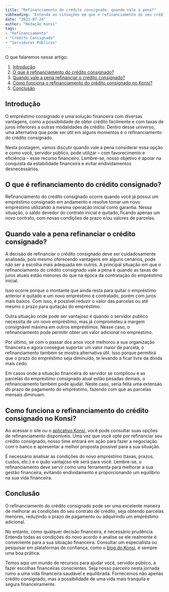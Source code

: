 ```yaml
---
title: "Refinanciamento do crédito consignado: quando vale a pena?"
subheading: "Entenda as situações em que o refinanciamento do seu crédito consignado pode ser uma boa opção"
date: "2023-07-24"
author: "Redação Konsi"
tags:
- "Refinanciamento"
- "Crédito Consignado"
- "Servidores Públicos"
---
```


O que falaremos nesse artigo:

1. [Introdução](#intro)
2. [O que é refinanciamento do crédito consignado?](#oqueeref)
3. [Quando vale a pena refinanciar o crédito consignado?](#quandoref)
4. [Como funciona o refinanciamento do crédito consignado no Konsi?](#comorefkonsi)
5. [Conclusão](#concl)

<a id='intro'></a>
## Introdução

O empréstimo consignado é uma solução financeira com diversas vantagens, como a possibilidade de obter crédito facilmente e com taxas de juros inferiores a outras modalidades de crédito. Dentro desse universo, uma alternativa que pode ser útil em alguns momentos é o refinanciamento do crédito consignado. 

Nesta postagem, vamos discutir quando vale a pena considerar essa opção e como você, servidor público, pode utilizar – com favorecimento e eficiência – esse recurso financeiro. Lembre-se, nosso objetivo é apoiar na conquista da estabilidade financeira e evitar endividamentos desnecessários.

<a id='oqueeref'></a>
## O que é refinanciamento do crédito consignado?

Refinanciamento do crédito consignado ocorre quando você já possui um empréstimo consignado em andamento e resolve tomar um novo empréstimo utilizando a mesma operação inicial como garantia. Nessa situação, o saldo devedor do contrato inicial é quitado, ficando apenas um novo contrato, com novas condições de prazo e/ou valores de parcelas.

<a id='quandoref'></a>
## Quando vale a pena refinanciar o crédito consignado?

A decisão de refinanciar o crédito consignado deve ser cuidadosamente analisada, pois mesmo oferecendo vantagens em alguns cenários, pode não ser a escolha mais adequada em outros. A principal situação em que o refinanciamento do crédito consignado vale a pena é quando as taxas de juros atuais estão menores do que na época da contratação do empréstimo inicial. 

Isso ocorre porque o montante que ainda resta para quitar o empréstimo anterior é quitado e um novo empréstimo é contratado, porém com juros mais baixos. Com isso, é possível reduzir o valor das parcelas ou até mesmo o prazo para quitação do empréstimo.

Outra situação onde pode ser vantajoso é quando o servidor publico necessita de um novo empréstimo, mas já comprometeu a margem consignável máxima em outros empréstimos. Nesse caso, o refinanciamento pode permitir obter um valor adicional no empréstimo.

Por último, se com o passar dos anos você melhorou a sua organização financeira e agora consegue suportar um valor maior de parcela, o refinanciamento também se mostra alternativa útil. Isso porque permitirá que o prazo do empréstimo seja diminuído, te levando a ficar livre da dívida mais cedo.

Em casos onde a situação financeira do servidor se complicou e as parcelas do empréstimo consignado atual estão pesadas demais, o refinanciamento também pode ajudar. Neste caso, seria feita uma extensão do prazo de pagamento do empréstimo, fazendo com que as parcelas mensais diminuam.

<a id='comorefkonsi'></a>
## Como funciona o refinanciamento do crédito consignado no Konsi?

Ao acessar o site ou o [aplicativo Konsi](https://www.konsi.com.br/download), você pode consultar suas opções de refinanciamento disponíveis. Uma vez que você opte por refinanciar seu crédito consignado, nosso time entrará em ação para fazer a negociação com o banco e apresentar a melhor proposta possível para a sua situação.

É necessário analisar as condições do novo empréstimo (taxas, prazos, custos, etc.) e o quão vantajoso ele será para você. Lembre-se, o refinanciamento deve servir como uma ferramenta para melhorar a sua gestão financeira, evitando endividamento e proporcionando um equilíbrio na sua vida financeira.

<a id='concl'></a>
## Conclusão

O refinanciamento do crédito consignado pode ser uma excelente maneira de melhorar as condições do seu contrato de crédito, seja obtendo parcelas menores, reduzindo o prazo de pagamento ou adquirindo um empréstimo adicional. 

No entanto, como qualquer decisão financeira, é necessário prudência. Entenda todas as condições do novo acordo e analise se ele realmente é conveniente para a sua situação financeira. Consultar um especialista ou pesquisar em plataformas de confiança, como o [blog do Konsi](https://konsi.com.br/postagens), é sempre uma boa prática. 

Temos aqui um mundo de recursos para ajudar você, servidor público, a fazer escolhas financeiras conscientes. Seja nosso parceiro nesta jornada rumo a uma vida financeira saudável e equilibrada. Fornecemos não apenas crédito consignado, mas a possibilidade de uma vida mais tranquila e segura financeiramente.
